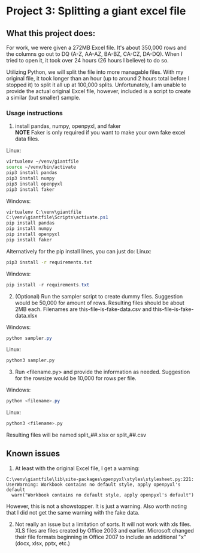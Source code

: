 # Project 3: Splitting a giant excel file
## What this project does:
For work, we were given a 272MB Excel file.  It's about 350,000 rows and the columns go out to DQ (A-Z, AA-AZ, BA-BZ, CA-CZ, DA-DQ).
When I tried to open it, it took over 24 hours (26 hours I believe) to do so.

Utilizing Python, we will split the file into more managable files.  With my original file, it took longer than an hour (up to around 2 hours total before I stopped it) to split it all up at 100,000 splits.
Unfortunately, I am unable to provide the actual original Excel file, however, included is a script to create a similar (but smaller) sample.

### Usage instructions
1. install pandas, numpy, openpyxl, and faker  
**NOTE** Faker is only required if you want to make your own fake excel data files.
  
Linux:
```bash
virtualenv ~/venv/giantfile
source ~/venv/bin/activate
pip3 install pandas
pip3 install numpy
pip3 install openpyxl
pip3 install faker
```
  
Windows:
```powershell
virtualenv C:\venv\giantfile
C:\venv\giantfile\Scripts\activate.ps1
pip install pandas
pip install numpy
pip install openpyxl
pip install faker
```
  
Alternatively for the pip install lines, you can just do:
Linux:
```bash
pip3 install -r requirements.txt
```
  
Windows:
```powershell
pip install -r requirements.txt
```
  
2. (Optional) Run the sampler script to create dummy files.  Suggestion would be 50,000 for amount of rows.  Resulting files should be about 2MB each.  Filenames are this-file-is-fake-data.csv and this-file-is-fake-data.xlsx
  
Windows:
```powershell
python sampler.py
```
  
Linux:
```bash
python3 sampler.py
```

3. Run <filename.py> and provide the information as needed.  Suggestion for the rowsize would be 10,000 for rows per file.
  
Windows:
```powershell
python <filename>.py
```
  
Linux:
```bash
python3 <filename>.py
```
Resulting files will be named split_##.xlsx or split_##.csv

## Known issues
1. At least with the original Excel file, I get a warning:
```
C:\venv\giantfile\lib\site-packages\openpyxl\styles\stylesheet.py:221: UserWarning: Workbook contains no default style, apply openpyxl's default
  warn("Workbook contains no default style, apply openpyxl's default")
```
However, this is not a showstopper.  It is just a warning.  Also worth noting that I did not get the same warning with the fake data.

2. Not really an issue but a limitation of sorts.  It will not work with xls files.  XLS files are files created by Office 2003 and earlier.  Microsoft changed their file formats beginning in Office 2007 to include an additional "x" (docx, xlsx, pptx, etc.)
